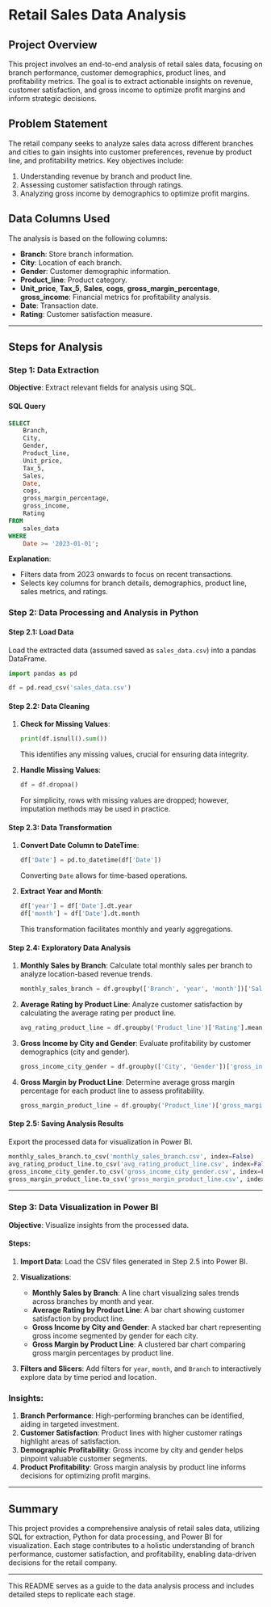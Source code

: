 # Retail Sales Data Analysis

## Project Overview
This project involves an end-to-end analysis of retail sales data, focusing on branch performance, customer demographics, product lines, and profitability metrics. The goal is to extract actionable insights on revenue, customer satisfaction, and gross income to optimize profit margins and inform strategic decisions.

## Problem Statement
The retail company seeks to analyze sales data across different branches and cities to gain insights into customer preferences, revenue by product line, and profitability metrics. Key objectives include:
1. Understanding revenue by branch and product line.
2. Assessing customer satisfaction through ratings.
3. Analyzing gross income by demographics to optimize profit margins.

## Data Columns Used
The analysis is based on the following columns:
- **Branch**: Store branch information.
- **City**: Location of each branch.
- **Gender**: Customer demographic information.
- **Product_line**: Product category.
- **Unit_price**, **Tax_5**, **Sales**, **cogs**, **gross_margin_percentage**, **gross_income**: Financial metrics for profitability analysis.
- **Date**: Transaction date.
- **Rating**: Customer satisfaction measure.

---

## Steps for Analysis

### Step 1: Data Extraction

**Objective**: Extract relevant fields for analysis using SQL.

#### SQL Query
```sql
SELECT 
    Branch,
    City,
    Gender,
    Product_line,
    Unit_price,
    Tax_5,
    Sales,
    Date,
    cogs,
    gross_margin_percentage,
    gross_income,
    Rating
FROM 
    sales_data
WHERE 
    Date >= '2023-01-01';
```

**Explanation**:
- Filters data from 2023 onwards to focus on recent transactions.
- Selects key columns for branch details, demographics, product line, sales metrics, and ratings.

### Step 2: Data Processing and Analysis in Python

#### Step 2.1: Load Data
Load the extracted data (assumed saved as `sales_data.csv`) into a pandas DataFrame.

```python
import pandas as pd

df = pd.read_csv('sales_data.csv')
```

#### Step 2.2: Data Cleaning

1. **Check for Missing Values**:
   ```python
   print(df.isnull().sum())
   ```
   This identifies any missing values, crucial for ensuring data integrity.

2. **Handle Missing Values**:
   ```python
   df = df.dropna()
   ```
   For simplicity, rows with missing values are dropped; however, imputation methods may be used in practice.

#### Step 2.3: Data Transformation

1. **Convert Date Column to DateTime**:
   ```python
   df['Date'] = pd.to_datetime(df['Date'])
   ```
   Converting `Date` allows for time-based operations.

2. **Extract Year and Month**:
   ```python
   df['year'] = df['Date'].dt.year
   df['month'] = df['Date'].dt.month
   ```
   This transformation facilitates monthly and yearly aggregations.

#### Step 2.4: Exploratory Data Analysis

1. **Monthly Sales by Branch**:
   Calculate total monthly sales per branch to analyze location-based revenue trends.
   ```python
   monthly_sales_branch = df.groupby(['Branch', 'year', 'month'])['Sales'].sum().reset_index()
   ```

2. **Average Rating by Product Line**:
   Analyze customer satisfaction by calculating the average rating per product line.
   ```python
   avg_rating_product_line = df.groupby('Product_line')['Rating'].mean().reset_index()
   ```

3. **Gross Income by City and Gender**:
   Evaluate profitability by customer demographics (city and gender).
   ```python
   gross_income_city_gender = df.groupby(['City', 'Gender'])['gross_income'].sum().reset_index()
   ```

4. **Gross Margin by Product Line**:
   Determine average gross margin percentage for each product line to assess profitability.
   ```python
   gross_margin_product_line = df.groupby('Product_line')['gross_margin_percentage'].mean().reset_index()
   ```

#### Step 2.5: Saving Analysis Results
Export the processed data for visualization in Power BI.

```python
monthly_sales_branch.to_csv('monthly_sales_branch.csv', index=False)
avg_rating_product_line.to_csv('avg_rating_product_line.csv', index=False)
gross_income_city_gender.to_csv('gross_income_city_gender.csv', index=False)
gross_margin_product_line.to_csv('gross_margin_product_line.csv', index=False)
```

---

### Step 3: Data Visualization in Power BI

**Objective**: Visualize insights from the processed data.

#### Steps:

1. **Import Data**: Load the CSV files generated in Step 2.5 into Power BI.

2. **Visualizations**:

   - **Monthly Sales by Branch**: A line chart visualizing sales trends across branches by month and year.
   - **Average Rating by Product Line**: A bar chart showing customer satisfaction by product line.
   - **Gross Income by City and Gender**: A stacked bar chart representing gross income segmented by gender for each city.
   - **Gross Margin by Product Line**: A clustered bar chart comparing gross margin percentages by product line.

3. **Filters and Slicers**: 
   Add filters for `year`, `month`, and `Branch` to interactively explore data by time period and location.

### Insights:
1. **Branch Performance**: High-performing branches can be identified, aiding in targeted investment.
2. **Customer Satisfaction**: Product lines with higher customer ratings highlight areas of satisfaction.
3. **Demographic Profitability**: Gross income by city and gender helps pinpoint valuable customer segments.
4. **Product Profitability**: Gross margin analysis by product line informs decisions for optimizing profit margins.

---

## Summary

This project provides a comprehensive analysis of retail sales data, utilizing SQL for extraction, Python for data processing, and Power BI for visualization. Each stage contributes to a holistic understanding of branch performance, customer satisfaction, and profitability, enabling data-driven decisions for the retail company.

--- 

This README serves as a guide to the data analysis process and includes detailed steps to replicate each stage.
